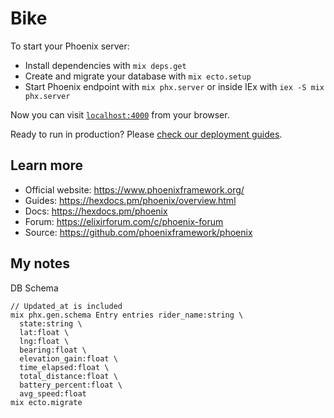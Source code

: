 # Bike

To start your Phoenix server:

  * Install dependencies with `mix deps.get`
  * Create and migrate your database with `mix ecto.setup`
  * Start Phoenix endpoint with `mix phx.server` or inside IEx with `iex -S mix phx.server`

Now you can visit [`localhost:4000`](http://localhost:4000) from your browser.

Ready to run in production? Please [check our deployment guides](https://hexdocs.pm/phoenix/deployment.html).

## Learn more

  * Official website: https://www.phoenixframework.org/
  * Guides: https://hexdocs.pm/phoenix/overview.html
  * Docs: https://hexdocs.pm/phoenix
  * Forum: https://elixirforum.com/c/phoenix-forum
  * Source: https://github.com/phoenixframework/phoenix


## My notes

DB Schema

```
// Updated_at is included
mix phx.gen.schema Entry entries rider_name:string \
  state:string \
  lat:float \
  lng:float \
  bearing:float \
  elevation_gain:float \
  time_elapsed:float \
  total_distance:float \
  battery_percent:float \
  avg_speed:float
mix ecto.migrate
```